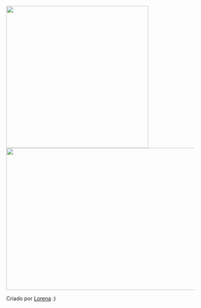 <br />


<img src="https://i.ibb.co/2gB9Hkc/codar-mobile.png" width="380" height="380">
<img src="https://i.ibb.co/wpnzvcs/codar-desktop.jpg" width="580" height="380">

Criado por  <a href="https://github.com/Lorenalgm">Lorena</a> :)
